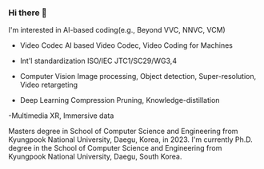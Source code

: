 ### Hi there 👋

I'm interested in AI-based coding(e.g., Beyond VVC, NNVC, VCM)

- Video Codec
AI based Video Codec, Video Coding for Machines

- Int'l standardization
ISO/IEC JTC1/SC29/WG3,4 

- Computer Vision
Image processing, Object detection, Super-resolution, Video retargeting

- Deep Learning Compression
Pruning, Knowledge-distillation

-Multimedia
XR, Immersive data

Masters degree in School of Computer Science and Engineering from Kyungpook National University, Daegu, Korea, in 2023. 
I'm currently Ph.D. degree in the School of Computer Science and Engineering from Kyungpook National University, Daegu, South Korea.

